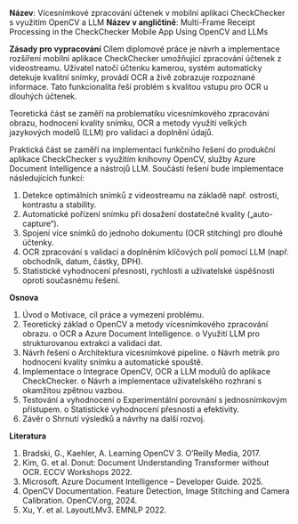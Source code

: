 **Název**: Vícesnímkové zpracování účtenek v mobilní aplikaci CheckChecker s využitím OpenCV a LLM
**Název v angličtině**: Multi-Frame Receipt Processing in the CheckChecker Mobile App Using OpenCV and LLMs

**Zásady pro vypracování**
Cílem diplomové práce je návrh a implementace rozšíření mobilní aplikace CheckChecker umožňující zpracování účtenek z videostreamu. Uživatel natočí účtenku kamerou, systém automaticky detekuje kvalitní snímky, provádí OCR a živě zobrazuje rozpoznané informace. Tato funkcionalita řeší problém s kvalitou vstupu pro OCR u dlouhých účtenek.

Teoretická část se zaměří na problematiku vícesnímkového zpracování obrazu, hodnocení kvality snímku, OCR a metody využití velkých jazykových modelů (LLM) pro validaci a doplnění údajů.

Praktická část se zaměří na implementaci funkčního řešení do produkční aplikace CheckChecker s využitím knihovny OpenCV, služby Azure Document Intelligence a nástrojů LLM.
Součástí řešení bude implementace následujících funkcí:
1.	Detekce optimálních snímků z videostreamu na základě např. ostrosti, kontrastu a stability.
2.	Automatické pořízení snímku při dosažení dostatečné kvality („auto-capture“).
3.	Spojení více snímků do jednoho dokumentu (OCR stitching) pro dlouhé účtenky.
4.	OCR zpracování s validací a doplněním klíčových polí pomocí LLM (např. obchodník, datum, částky, DPH).
5.	Statistické vyhodnocení přesnosti, rychlosti a uživatelské úspěšnosti oproti současnému řešení.


**Osnova**
1.	Úvod
o	Motivace, cíl práce a vymezení problému.
2.	Teoretický základ
o	OpenCV a metody vícesnímkového zpracování obrazu.
o	OCR a Azure Document Intelligence.
o	Využití LLM pro strukturovanou extrakci a validaci dat.
3.	Návrh řešení
o	Architektura vícesnímkové pipeline.
o	Návrh metrik pro hodnocení kvality snímku a automatické spouště.
4.	Implementace
o	Integrace OpenCV, OCR a LLM modulů do aplikace CheckChecker.
o	Návrh a implementace uživatelského rozhraní s okamžitou zpětnou vazbou.
5.	Testování a vyhodnocení
o	Experimentální porovnání s jednosnímkovým přístupem.
o	Statistické vyhodnocení přesnosti a efektivity.
6.	Závěr
o	Shrnutí výsledků a návrhy na další rozvoj.

**Literatura**
1.	Bradski, G., Kaehler, A. Learning OpenCV 3. O’Reilly Media, 2017.
2.	Kim, G. et al. Donut: Document Understanding Transformer without OCR. ECCV Workshops 2022.
3.	Microsoft. Azure Document Intelligence – Developer Guide. 2025.
4.	OpenCV Documentation. Feature Detection, Image Stitching and Camera Calibration. OpenCV.org, 2024.
5.	Xu, Y. et al. LayoutLMv3. EMNLP 2022.
